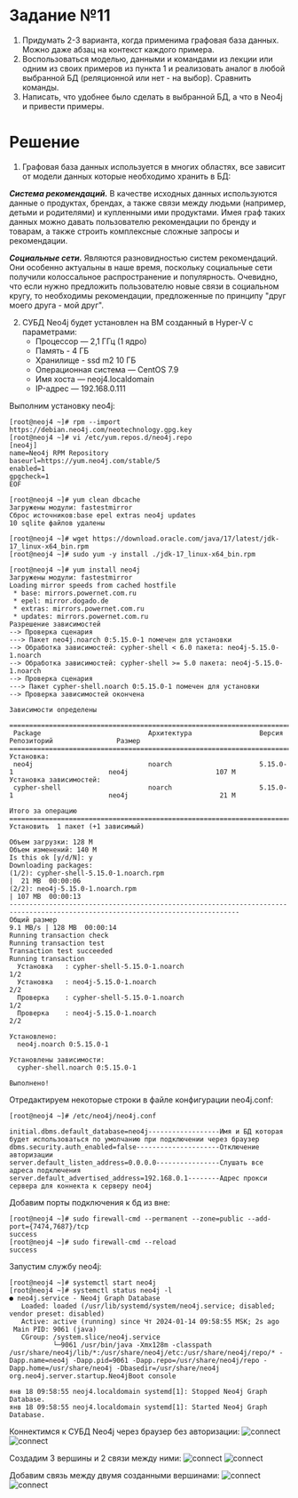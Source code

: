 # Задание №11 #
1. Придумать 2-3 варианта, когда применима графовая база данных. Можно даже абзац на контекст каждого примера.
2. Воспользоваться моделью, данными и командами из лекции или одним из своих примеров из пункта 1 и реализовать аналог в любой выбранной БД (реляционной или нет - на выбор). Сравнить команды.
3. Написать, что удобнее было сделать в выбранной БД, а что в Neo4j и привести примеры.

# Решение #

1. Графовая база данных используется в многих областях, все зависит от модели данных которые необходимо хранить в БД:

***Система рекомендаций.*** В качестве исходных данных используются данные о продуктах, брендах, а также связи между людьми (например, детьми и родителями) и купленными ими продуктами. Имея граф таких данных можно давать пользователю рекомендации по бренду и товарам, а также строить комплексные сложные запросы и рекомендации.

***Социальные сети.*** Являются разновидностью систем рекомендаций. Они особенно актуальны в наше время, поскольку социальные сети получили колоссальное распространение и популярность. Очевидно, что если нужно предложить пользователю новые связи в социальном кругу, то необходимы рекомендации, предложенные по принципу "друг моего друга - мой друг".

2. СУБД Neo4j будет установлен на ВМ созданный в Hyper-V с параметрами:
   * Процессор — 2,1 ГГц (1 ядро)
   * Память - 4 ГБ
   * Хранилище - ssd m2 10 ГБ
   * Операционная система — CentOS 7.9
   * Имя хоста — neoj4.localdomain
   * IP-адрес — 192.168.0.111

Выполним установку neo4j:
```
[root@neoj4 ~]# rpm --import https://debian.neo4j.com/neotechnology.gpg.key
[root@neoj4 ~]# vi /etc/yum.repos.d/neo4j.repo
[neo4j]
name=Neo4j RPM Repository
baseurl=https://yum.neo4j.com/stable/5
enabled=1
gpgcheck=1
EOF

[root@neoj4 ~]# yum clean dbcache
Загружены модули: fastestmirror
Сброс источников:base epel extras neo4j updates
10 sqlite файлов удалены

[root@neoj4 ~]# wget https://download.oracle.com/java/17/latest/jdk-17_linux-x64_bin.rpm
[root@neoj4 ~]# sudo yum -y install ./jdk-17_linux-x64_bin.rpm

[root@neoj4 ~]# yum install neo4j
Загружены модули: fastestmirror
Loading mirror speeds from cached hostfile
 * base: mirrors.powernet.com.ru
 * epel: mirror.dogado.de
 * extras: mirrors.powernet.com.ru
 * updates: mirrors.powernet.com.ru
Разрешение зависимостей
--> Проверка сценария
---> Пакет neo4j.noarch 0:5.15.0-1 помечен для установки
--> Обработка зависимостей: cypher-shell < 6.0 пакета: neo4j-5.15.0-1.noarch
--> Обработка зависимостей: cypher-shell >= 5.0 пакета: neo4j-5.15.0-1.noarch
--> Проверка сценария
---> Пакет cypher-shell.noarch 0:5.15.0-1 помечен для установки
--> Проверка зависимостей окончена

Зависимости определены

================================================================================================================================
 Package                           Архитектура                 Версия                          Репозиторий                Размер
================================================================================================================================
Установка:
 neo4j                             noarch                      5.15.0-1                        neo4j                      107 M
Установка зависимостей:
 cypher-shell                      noarch                      5.15.0-1                        neo4j                       21 M

Итого за операцию
================================================================================================================================
Установить  1 пакет (+1 зависимый)

Объем загрузки: 128 M
Объем изменений: 140 M
Is this ok [y/d/N]: y
Downloading packages:
(1/2): cypher-shell-5.15.0-1.noarch.rpm                                                                  |  21 MB  00:00:06
(2/2): neo4j-5.15.0-1.noarch.rpm                                                                         | 107 MB  00:00:13
--------------------------------------------------------------------------------------------------------------------------------
Общий размер                                                                                    9.1 MB/s | 128 MB  00:00:14
Running transaction check
Running transaction test
Transaction test succeeded
Running transaction
  Установка   : cypher-shell-5.15.0-1.noarch                                                                                1/2
  Установка   : neo4j-5.15.0-1.noarch                                                                                       2/2
  Проверка    : cypher-shell-5.15.0-1.noarch                                                                                1/2
  Проверка    : neo4j-5.15.0-1.noarch                                                                                       2/2

Установлено:
  neo4j.noarch 0:5.15.0-1

Установлены зависимости:
  cypher-shell.noarch 0:5.15.0-1

Выполнено!
```
Отредактируем некоторые строки в файле конфигурации neo4j.conf:
```
[root@neoj4 ~]# /etc/neo4j/neo4j.conf

initial.dbms.default_database=neo4j------------------Имя и БД которая будет использоваться по умолчанию при подключении через браузер
dbms.security.auth_enabled=false---------------------Отключение авторизации
server.default_listen_address=0.0.0.0----------------Слушать все адреса подключения
server.default_advertised_address=192.168.0.1--------Адрес прокси сервера для коннекта к серверу neo4j
```
Добавим порты подключения к бд из вне:
```
[root@neoj4 ~]# sudo firewall-cmd --permanent --zone=public --add-port={7474,7687}/tcp
success
[root@neoj4 ~]# sudo firewall-cmd --reload
success
```
Запустим службу neo4j:
```
[root@neoj4 ~]# systemctl start neo4j
[root@neoj4 ~]# systemctl status neo4j -l
● neo4j.service - Neo4j Graph Database
   Loaded: loaded (/usr/lib/systemd/system/neo4j.service; disabled; vendor preset: disabled)
   Active: active (running) since Чт 2024-01-14 09:58:55 MSK; 2s ago
 Main PID: 9061 (java)
   CGroup: /system.slice/neo4j.service
           └─9061 /usr/bin/java -Xmx128m -classpath /usr/share/neo4j/lib/*:/usr/share/neo4j/etc:/usr/share/neo4j/repo/* -Dapp.name=neo4j -Dapp.pid=9061 -Dapp.repo=/usr/share/neo4j/repo -Dapp.home=/usr/share/neo4j -Dbasedir=/usr/share/neo4j org.neo4j.server.startup.Neo4jBoot console

янв 18 09:58:55 neoj4.localdomain systemd[1]: Stopped Neo4j Graph Database.
янв 18 09:58:55 neoj4.localdomain systemd[1]: Started Neo4j Graph Database.
```
Коннектимся к СУБД Neo4j через браузер без авторизации:
![connect](https://github.com/dushaev7777/NoSQL1989-02-24/blob/main/Image/DZ11/1.png)
![connect](https://github.com/dushaev7777/NoSQL1989-02-24/blob/main/Image/DZ11/2.png)

Создадим 3 вершины и 2 связи между ними:
![connect](https://github.com/dushaev7777/NoSQL1989-02-24/blob/main/Image/DZ11/3.png)
![connect](https://github.com/dushaev7777/NoSQL1989-02-24/blob/main/Image/DZ11/4.png)

Добавим связь между двумя созданными вершинами:
![connect](https://github.com/dushaev7777/NoSQL1989-02-24/blob/main/Image/DZ11/5.png)
![connect](https://github.com/dushaev7777/NoSQL1989-02-24/blob/main/Image/DZ11/6.png)
